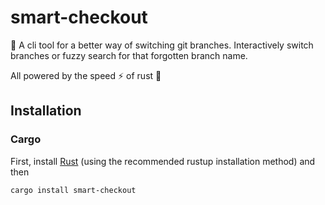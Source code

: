 # smart-checkout

🧠 A cli tool for a better way of switching git branches. Interactively switch branches or fuzzy search for that forgotten branch name.

All powered by the speed ⚡️ of rust 🦀

## Installation

### Cargo

First, install [Rust](https://www.rust-lang.org/tools/install) (using the recommended rustup installation method) and then

```
cargo install smart-checkout
```
